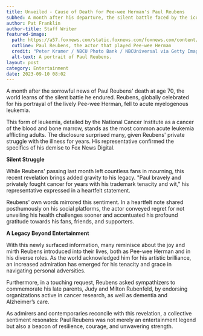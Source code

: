 ```yaml
---
title: Unveiled - Cause of Death for Pee-wee Herman's Paul Reubens
subhed: A month after his departure, the silent battle faced by the iconic actor is revealed.
author: Pat Franklin
author-title: Staff Writer
featured-image: 
  path: https://a57.foxnews.com/static.foxnews.com/foxnews.com/content/uploads/2023/07/720/405/pee-wee-herman-1.jpg?ve=1&tl=1
  cutline: Paul Reubens, the actor that played Pee-wee Herman
  credit: "Peter Kramer / NBCU Photo Bank / NBCUniversal via Getty Images / File"
  alt-text: A portrait of Paul Reubens.
layout: post
category: Entertainment
date: 2023-09-10 08:02
---
```


A month after the sorrowful news of Paul Reubens' death at age 70, the world learns of the silent battle he endured. Reubens, globally celebrated for his portrayal of the lively Pee-wee Herman, fell to acute myelogenous leukemia. 

This form of leukemia, detailed by the National Cancer Institute as a cancer of the blood and bone marrow, stands as the most common acute leukemia afflicting adults. The disclosure surprised many, given Reubens' private struggle with the illness for years. His representative confirmed the specifics of his demise to Fox News Digital.

**Silent Struggle**

While Reubens' passing last month left countless fans in mourning, this recent revelation brings added gravity to his legacy. "Paul bravely and privately fought cancer for years with his trademark tenacity and wit," his representative expressed in a heartfelt statement.

Reubens' own words mirrored this sentiment. In a heartfelt note shared posthumously on his social platforms, the actor conveyed regret for not unveiling his health challenges sooner and accentuated his profound gratitude towards his fans, friends, and supporters.

**A Legacy Beyond Entertainment**

With this newly surfaced information, many reminisce about the joy and mirth Reubens introduced into their lives, both as Pee-wee Herman and in his diverse roles. As the world acknowledged him for his artistic brilliance, an increased admiration has emerged for his tenacity and grace in navigating personal adversities.

Furthermore, in a touching request, Reubens asked sympathizers to commemorate his late parents, Judy and Milton Rubenfeld, by endorsing organizations active in cancer research, as well as dementia and Alzheimer’s care.

As admirers and contemporaries reconcile with this revelation, a collective sentiment resonates: Paul Reubens was not merely an entertainment legend but also a beacon of resilience, courage, and unwavering strength.
